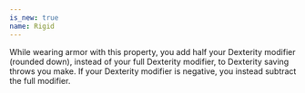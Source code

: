 ```yaml
---
is_new: true
name: Rigid
---
```

While wearing armor with this property, you add half your Dexterity modifier (rounded down), instead of your full Dexterity modifier, to Dexterity saving throws you make. If your Dexterity modifier is negative, you instead subtract the full modifier.